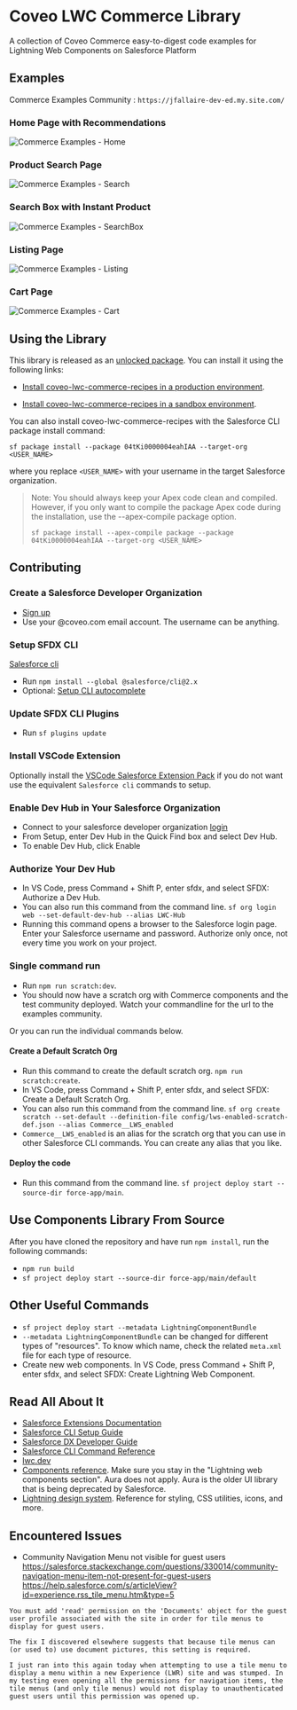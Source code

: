 # Coveo LWC Commerce Library

A collection of Coveo Commerce easy-to-digest code examples for Lightning Web Components on Salesforce Platform

## Examples

Commerce Examples Community : `https://jfallaire-dev-ed.my.site.com/`

### Home Page with Recommendations

![Commerce Examples - Home](example_home.png)

### Product Search Page 

![Commerce Examples - Search](example_search.png)

### Search Box with Instant Product 

![Commerce Examples - SearchBox](example_searchBox.png)

### Listing Page

![Commerce Examples - Listing](example_listing.png)

### Cart Page

![Commerce Examples - Cart](example_cart.png)

## Using the Library

This library is released as an [unlocked package](https://developer.salesforce.com/docs/atlas.en-us.sfdx_dev.meta/sfdx_dev/sfdx_dev_unlocked_pkg_install_pkg.htm). You can install it using the following links:

* [Install coveo-lwc-commerce-recipes in a production environment](https://login.salesforce.com/packaging/installPackage.apexp?p0=04tKi0000004eahIAA).

* [Install coveo-lwc-commerce-recipes in a sandbox environment](https://test.salesforce.com/packaging/installPackage.apexp?p0=04tKi0000004eahIAA).

You can also install coveo-lwc-commerce-recipes with the Salesforce CLI package install command:

```
sf package install --package 04tKi0000004eahIAA --target-org <USER_NAME>
```

where you replace `<USER_NAME>` with your username in the target Salesforce organization.

> Note: 
> You should always keep your Apex code clean and compiled. However, if you only want to compile the package Apex code during the installation, use the --apex-compile package option.
>```
> sf package install --apex-compile package --package 04tKi0000004eahIAA --target-org <USER_NAME>
> ```


## Contributing

### Create a Salesforce Developer Organization

- [Sign up](https://developer.salesforce.com/signup)
- Use your @coveo.com email account. The username can be anything.

### Setup SFDX CLI

[Salesforce cli](https://developer.salesforce.com/docs/atlas.en-us.sfdx_setup.meta/sfdx_setup/sfdx_setup_install_cli.htm#sfdx_setup_install_cli_npm)

- Run `npm install --global @salesforce/cli@2.x`
- Optional: [Setup CLI autocomplete](https://developer.salesforce.com/docs/atlas.en-us.sfdx_setup.meta/sfdx_setup/sfdx_dev_cli_autocomplete.htm)

### Update SFDX CLI Plugins

- Run `sf plugins update`

### Install VSCode Extension

Optionally install the [VSCode Salesforce Extension Pack](https://marketplace.visualstudio.com/items?itemName=salesforce.salesforcedx-vscode) if you do not want use the equivalent `Salesforce cli` commands to setup.

### Enable Dev Hub in Your Salesforce Organization

- Connect to your salesforce developer organization [login](http://login.salesforce.com/)
- From Setup, enter Dev Hub in the Quick Find box and select Dev Hub.
- To enable Dev Hub, click Enable

### Authorize Your Dev Hub

- In VS Code, press Command + Shift P, enter sfdx, and select SFDX: Authorize a Dev Hub.
- You can also run this command from the command line. `sf org login web --set-default-dev-hub --alias LWC-Hub`
- Running this command opens a browser to the Salesforce login page. Enter your Salesforce username and password. Authorize only once, not every time you work on your project.

### Single command run

- Run `npm run scratch:dev`.
- You should now have a scratch org with Commerce components and the test community deployed. Watch your commandline for the url to the examples community.

Or you can run the individual commands below.

#### Create a Default Scratch Org

- Run this command to create the default scratch org. `npm run scratch:create`.
- In VS Code, press Command + Shift P, enter sfdx, and select SFDX: Create a Default Scratch Org.
- You can also run this command from the command line. `sf org create scratch --set-default --definition-file config/lws-enabled-scratch-def.json --alias Commerce__LWS_enabled`
- `Commerce__LWS_enabled` is an alias for the scratch org that you can use in other Salesforce CLI commands. You can create any alias that you like.

#### Deploy the code

- Run this command from the command line. `sf project deploy start --source-dir force-app/main`.

## Use Components Library From Source

After you have cloned the repository and have run `npm install`, run the following commands:

- `npm run build`
- `sf project deploy start --source-dir force-app/main/default`

## Other Useful Commands

- `sf project deploy start --metadata LightningComponentBundle`
- `--metadata LightningComponentBundle` can be changed for different types of "resources". To know which name, check the related `meta.xml` file for each type of resource.
- Create new web components. In VS Code, press Command + Shift P, enter sfdx, and select SFDX: Create Lightning Web Component.

## Read All About It

- [Salesforce Extensions Documentation](https://developer.salesforce.com/tools/vscode/)
- [Salesforce CLI Setup Guide](https://developer.salesforce.com/docs/atlas.en-us.sfdx_setup.meta/sfdx_setup/sfdx_setup_intro.htm)
- [Salesforce DX Developer Guide](https://developer.salesforce.com/docs/atlas.en-us.sfdx_dev.meta/sfdx_dev/sfdx_dev_intro.htm)
- [Salesforce CLI Command Reference](https://developer.salesforce.com/docs/atlas.en-us.sfdx_cli_reference.meta/sfdx_cli_reference/cli_reference.htm)
- [lwc.dev](https://lwc.dev/)
- [Components reference](https://developer.salesforce.com/docs/component-library/overview/components). Make sure you stay in the "Lightning web components section". Aura does not apply. Aura is the older UI library that is being deprecated by Salesforce.
- [Lightning design system](https://www.lightningdesignsystem.com/). Reference for styling, CSS utilities, icons, and more.


## Encountered Issues

- Community Navigation Menu not visible for guest users 
https://salesforce.stackexchange.com/questions/330014/community-navigation-menu-item-not-present-for-guest-users
https://help.salesforce.com/s/articleView?id=experience.rss_tile_menu.htm&type=5

```
You must add 'read' permission on the 'Documents' object for the guest user profile associated with the site in order for tile menus to display for guest users.

The fix I discovered elsewhere suggests that because tile menus can (or used to) use document pictures, this setting is required.

I just ran into this again today when attempting to use a tile menu to display a menu within a new Experience (LWR) site and was stumped. In my testing even opening all the permissions for navigation items, the tile menus (and only tile menus) would not display to unauthenticated guest users until this permission was opened up.
```


